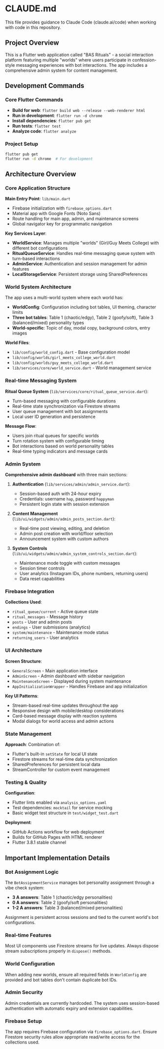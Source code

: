 # CLAUDE.md

This file provides guidance to Claude Code (claude.ai/code) when working with code in this repository.

## Project Overview

This is a Flutter web application called "BAS Rituals" - a social interaction platform featuring multiple "worlds" where users participate in confession-style messaging experiences with bot interactions. The app includes a comprehensive admin system for content management.

## Development Commands

### Core Flutter Commands
- **Build for web**: `flutter build web --release --web-renderer html`
- **Run in development**: `flutter run -d chrome`
- **Install dependencies**: `flutter pub get`
- **Run tests**: `flutter test`
- **Analyze code**: `flutter analyze`

### Project Setup
```bash
flutter pub get
flutter run -d chrome  # For development
```

## Architecture Overview

### Core Application Structure

**Main Entry Point**: `lib/main.dart`
- Firebase initialization with `firebase_options.dart`
- Material app with Google Fonts (Noto Sans)
- Route handling for main app, admin, and maintenance screens
- Global navigator key for programmatic navigation

**Key Services Layer**:
- **WorldService**: Manages multiple "worlds" (Girl/Guy Meets College) with different bot configurations
- **RitualQueueService**: Handles real-time messaging queue system with turn-based interactions
- **AdminService**: Authentication and session management for admin features
- **LocalStorageService**: Persistent storage using SharedPreferences

### World System Architecture

The app uses a multi-world system where each world has:
- **WorldConfig**: Configuration including bot tables, UI theming, character limits
- **Three bot tables**: Table 1 (chaotic/edgy), Table 2 (goofy/soft), Table 3 (balanced/mixed) personality types
- **World-specific**: Topic of day, modal copy, background colors, entry images

**World Files**:
- `lib/config/world_config.dart` - Base configuration model
- `lib/config/worlds/girl_meets_college_world.dart`
- `lib/config/worlds/guy_meets_college_world.dart`
- `lib/services/core/world_service.dart` - World management service

### Real-time Messaging System

**Ritual Queue System** (`lib/services/core/ritual_queue_service.dart`):
- Turn-based messaging with configurable durations
- Real-time state synchronization via Firestore streams
- User queue management with bot assignments
- Local user ID generation and persistence

**Message Flow**:
- Users join ritual queues for specific worlds
- Turn rotation system with configurable timing
- Bot interactions based on world personality tables
- Real-time typing indicators and message cards

### Admin System

**Comprehensive admin dashboard** with three main sections:

1. **Authentication** (`lib/services/admin/admin_service.dart`):
   - Session-based auth with 24-hour expiry
   - Credentials: username `hap`, password `happyman`
   - Persistent login state with session extension

2. **Content Management** (`lib/ui/widgets/admin/admin_posts_section.dart`):
   - Real-time post viewing, editing, and deletion
   - Admin post creation with world/floor selection
   - Announcement system with custom authors

3. **System Controls** (`lib/ui/widgets/admin/admin_system_controls_section.dart`):
   - Maintenance mode toggle with custom messages
   - Session timer controls
   - User analytics (Instagram IDs, phone numbers, returning users)
   - Data reset capabilities

### Firebase Integration

**Collections Used**:
- `ritual_queue/current` - Active queue state
- `ritual_messages` - Message history
- `posts` - User and admin posts
- `endings` - User submissions (analytics)
- `system/maintenance` - Maintenance mode status
- `returning_users` - User analytics

### UI Architecture

**Screen Structure**:
- `GeneralScreen` - Main application interface
- `AdminScreen` - Admin dashboard with sidebar navigation
- `MaintenanceScreen` - Displayed during system maintenance
- `AppInitializationWrapper` - Handles Firebase and app initialization

**Key UI Patterns**:
- Stream-based real-time updates throughout the app
- Responsive design with mobile/desktop considerations
- Card-based message display with reaction systems
- Modal dialogs for world access and admin actions

### State Management

**Approach**: Combination of:
- Flutter's built-in `setState` for local UI state
- Firestore streams for real-time data synchronization
- SharedPreferences for persistent local data
- StreamController for custom event management

### Testing & Quality

**Configuration**:
- Flutter lints enabled via `analysis_options.yaml`
- Test dependencies: `mocktail` for service mocking
- Basic widget test structure in `test/widget_test.dart`

**Deployment**:
- GitHub Actions workflow for web deployment
- Builds for GitHub Pages with HTML renderer
- Flutter 3.8.1 stable channel

## Important Implementation Details

### Bot Assignment Logic
The `BotAssignmentService` manages bot personality assignment through a vibe check system:
- **3 A answers**: Table 1 (chaotic/edgy personalities)
- **0 A answers**: Table 2 (goofy/soft personalities)
- **1-2 A answers**: Table 3 (balanced/mixed personalities)

Assignment is persistent across sessions and tied to the current world's bot configurations.

### Real-time Features
Most UI components use Firestore streams for live updates. Always dispose stream subscriptions properly in `dispose()` methods.

### World Configuration
When adding new worlds, ensure all required fields in `WorldConfig` are provided and bot tables don't contain duplicate bot IDs.

### Admin Security
Admin credentials are currently hardcoded. The system uses session-based authentication with automatic expiry and extension capabilities.

### Firebase Setup
The app requires Firebase configuration via `firebase_options.dart`. Ensure Firestore security rules allow appropriate read/write access for the collections used.